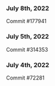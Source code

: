 ### July 8th, 2022

Commit #177941

### July 5th, 2022

Commit #314353


### July 4th, 2022

Commit #72281
